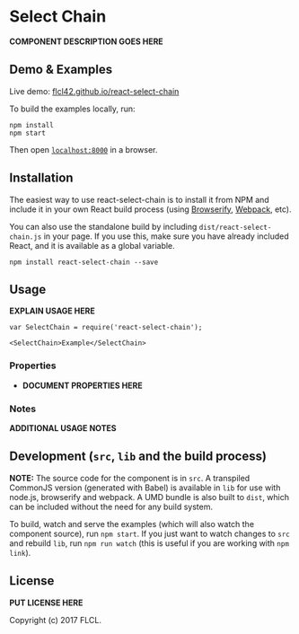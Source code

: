 # Select Chain

__COMPONENT DESCRIPTION GOES HERE__


## Demo & Examples

Live demo: [flcl42.github.io/react-select-chain](http://flcl42.github.io/react-select-chain/)

To build the examples locally, run:

```
npm install
npm start
```

Then open [`localhost:8000`](http://localhost:8000) in a browser.


## Installation

The easiest way to use react-select-chain is to install it from NPM and include it in your own React build process (using [Browserify](http://browserify.org), [Webpack](http://webpack.github.io/), etc).

You can also use the standalone build by including `dist/react-select-chain.js` in your page. If you use this, make sure you have already included React, and it is available as a global variable.

```
npm install react-select-chain --save
```


## Usage

__EXPLAIN USAGE HERE__

```
var SelectChain = require('react-select-chain');

<SelectChain>Example</SelectChain>
```

### Properties

* __DOCUMENT PROPERTIES HERE__

### Notes

__ADDITIONAL USAGE NOTES__


## Development (`src`, `lib` and the build process)

**NOTE:** The source code for the component is in `src`. A transpiled CommonJS version (generated with Babel) is available in `lib` for use with node.js, browserify and webpack. A UMD bundle is also built to `dist`, which can be included without the need for any build system.

To build, watch and serve the examples (which will also watch the component source), run `npm start`. If you just want to watch changes to `src` and rebuild `lib`, run `npm run watch` (this is useful if you are working with `npm link`).

## License

__PUT LICENSE HERE__

Copyright (c) 2017 FLCL.

